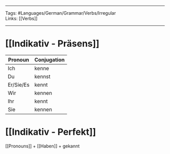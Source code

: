 ___
Tags: #Languages/German/Grammar/Verbs/Irregular  
Links: [[Verbs]]
___
# [[Indikativ - Präsens]]
Pronoun|Conjugation
------------ | ------------
Ich | kenne
Du | kennst
Er/Sie/Es | kennt
Wir | kennen
Ihr | kennt
Sie | kennen


# [[Indikativ - Perfekt]]
[[Pronouns]] + [[Haben]] + gekannt